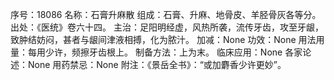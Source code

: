 序号：18086
名称：石膏升麻散
组成：石膏、升麻、地骨皮、羊胫骨灰各等分。
出处：《医统》卷六十四。
主治：足阳明经虚，风热所袭，流传牙齿，攻至牙龈，致肿结妨闷，甚者与龈间津液相搏，化为脓汁。
加减：None
功效：None
用法用量：每用少许，频擦牙齿根上。
制备方法：上为末。
临床应用：None
各家论述：None
用药禁忌：None
附注：《景岳全书》：“或加麝香少许更妙”。
